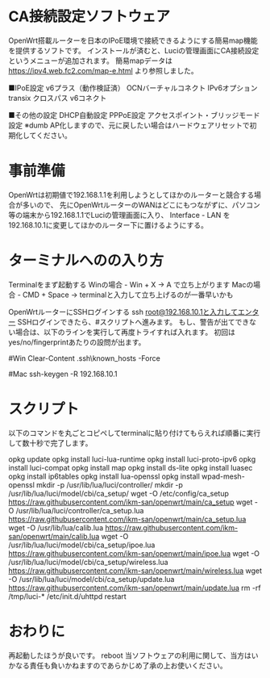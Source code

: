 # CA接続設定ソフトウェア
OpenWrt搭載ルーターを日本のIPoE環境で接続できるようにする簡易map機能を提供するソフトです。
インストールが済むと、Luciの管理画面にCA接続設定というメニューが追加されます。
簡易mapデータは https://ipv4.web.fc2.com/map-e.html より参照しました。

■IPoE設定
v6プラス（動作検証済）
OCNバーチャルコネクト
IPv6オプション
transix
クロスパス
v6コネクト

■その他の設定
DHCP自動設定
PPPoE設定
アクセスポイント・ブリッジモード設定 ※dumb AP化しますので、元に戻したい場合はハードウェアリセットで初期化してください。

# 事前準備
OpenWrtは初期値で192.168.1.1を利用しようとしてほかのルーターと競合する場合が多いので、
先にOpenWrtルーターのWANはどこにもつながずに、パソコン等の端末から192.168.1.1でLuciの管理画面に入り、
Interface - LAN を192.168.10.1に変更してほかのルーター下に置けるようにする。

# ターミナルへのの入り方
Terminalをまず起動する
Winの場合 - Win + X -> A で立ち上がります
Macの場合 - CMD + Space -> terminalと入力して立ち上げるのが一番早いかも

OpenWrtルーターにSSHログインする
ssh root@192.168.10.1と入力してエンター
SSHログインできたら、#スクリプトへ進みます。
もし、警告が出てできない場合は、以下のラインを実行して再度トライすれば入れます。
初回はyes/no/fingerprintあたりの設問が出ます。

#Win
Clear-Content .ssh\known_hosts -Force

#Mac
ssh-keygen -R 192.168.10.1


# スクリプト
以下のコマンドを丸ごとコピペしてterminalに貼り付けてもらえれば順番に実行して数十秒で完了します。

opkg update
opkg install luci-lua-runtime
opkg install luci-proto-ipv6
opkg install luci-compat
opkg install map
opkg install ds-lite 
opkg install luasec
opkg install ip6tables
opkg install lua-openssl
opkg install wpad-mesh-openssl
mkdir -p /usr/lib/lua/luci/controller/
mkdir -p /usr/lib/lua/luci/model/cbi/ca_setup/
wget -O /etc/config/ca_setup https://raw.githubusercontent.com/ikm-san/openwrt/main/ca_setup
wget -O /usr/lib/lua/luci/controller/ca_setup.lua https://raw.githubusercontent.com/ikm-san/openwrt/main/ca_setup.lua
wget -O /usr/lib/lua/calib.lua https://raw.githubusercontent.com/ikm-san/openwrt/main/calib.lua
wget -O /usr/lib/lua/luci/model/cbi/ca_setup/ipoe.lua https://raw.githubusercontent.com/ikm-san/openwrt/main/ipoe.lua
wget -O /usr/lib/lua/luci/model/cbi/ca_setup/wireless.lua https://raw.githubusercontent.com/ikm-san/openwrt/main/wireless.lua
wget -O /usr/lib/lua/luci/model/cbi/ca_setup/update.lua https://raw.githubusercontent.com/ikm-san/openwrt/main/update.lua
rm -rf /tmp/luci-*
/etc/init.d/uhttpd restart

# おわりに
再起動したほうが良いです。
reboot
当ソフトウェアの利用に関して、当方はいかなる責任も負いかねますのであらかじめ了承の上お使いください。

